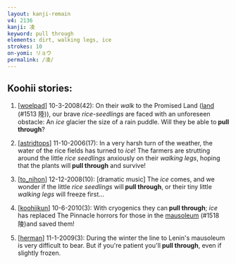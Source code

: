 ```yaml
---
layout: kanji-remain
v4: 2136
kanji: 凌
keyword: pull through
elements: dirt, walking legs, ice
strokes: 10
on-yomi: リョウ
permalink: /凌/
---
```


## Koohii stories: 

1) [<a href="http://kanji.koohii.com/profile/woelpad">woelpad</a>] 10-3-2008(42): On their <em>walk</em> to the Promised Land (<a href="../v4/1513.html">land</a> (#1513 陸)), our brave <em>rice-seedlings</em> are faced with an unforeseen obstacle: An <em>ice</em> glacier the size of a rain puddle. Will they be able to<strong> pull through</strong>?

2) [<a href="http://kanji.koohii.com/profile/astridtops">astridtops</a>] 11-10-2006(17): In a very harsh turn of the weather, the water of the rice fields has turned to <em>ice</em>! The farmers are strutting around the little <em>rice seedlings</em> anxiously on their <em>walking legs</em>, hoping that the plants will<strong> pull through</strong> and survive!

3) [<a href="http://kanji.koohii.com/profile/to_nihon">to_nihon</a>] 12-12-2008(10): [dramatic music] The <em>ice</em> comes, and we wonder if the little <em>rice seedlings</em> will<strong> pull through</strong>, or their tiny little <em>walking legs</em> will freeze first...

4) [<a href="http://kanji.koohii.com/profile/koohiikun">koohiikun</a>] 10-6-2010(3): With cryogenics they can<strong> pull through</strong>; <em>ice</em> has replaced The Pinnacle horrors for those in the <a href="../v4/1518.html">mausoleum</a> (#1518 陵)and saved them!

5) [<a href="http://kanji.koohii.com/profile/herman">herman</a>] 11-1-2009(3): During the winter the line to Lenin&#039;s mausoleum is very difficult to bear. But if you&#039;re patient you&#039;ll<strong> pull through</strong>, even if slightly frozen.

